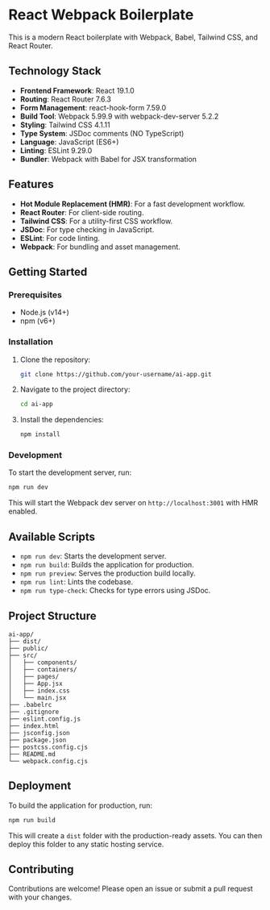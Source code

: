 # React Webpack Boilerplate

This is a modern React boilerplate with Webpack, Babel, Tailwind CSS, and React Router.

## Technology Stack

- **Frontend Framework**: React 19.1.0
- **Routing**: React Router 7.6.3
- **Form Management**: react-hook-form 7.59.0
- **Build Tool**: Webpack 5.99.9 with webpack-dev-server 5.2.2
- **Styling**: Tailwind CSS 4.1.11
- **Type System**: JSDoc comments (NO TypeScript)
- **Language**: JavaScript (ES6+)
- **Linting**: ESLint 9.29.0
- **Bundler**: Webpack with Babel for JSX transformation

## Features

- **Hot Module Replacement (HMR)**: For a fast development workflow.
- **React Router**: For client-side routing.
- **Tailwind CSS**: For a utility-first CSS workflow.
- **JSDoc**: For type checking in JavaScript.
- **ESLint**: For code linting.
- **Webpack**: For bundling and asset management.

## Getting Started

### Prerequisites

- Node.js (v14+)
- npm (v6+)

### Installation

1. Clone the repository:
   ```sh
   git clone https://github.com/your-username/ai-app.git
   ```
2. Navigate to the project directory:
   ```sh
   cd ai-app
   ```
3. Install the dependencies:
   ```sh
   npm install
   ```

### Development

To start the development server, run:

```sh
npm run dev
```

This will start the Webpack dev server on `http://localhost:3001` with HMR enabled.

## Available Scripts

- `npm run dev`: Starts the development server.
- `npm run build`: Builds the application for production.
- `npm run preview`: Serves the production build locally.
- `npm run lint`: Lints the codebase.
- `npm run type-check`: Checks for type errors using JSDoc.

## Project Structure

```
ai-app/
├── dist/
├── public/
├── src/
│   ├── components/
│   ├── containers/
│   ├── pages/
│   ├── App.jsx
│   ├── index.css
│   └── main.jsx
├── .babelrc
├── .gitignore
├── eslint.config.js
├── index.html
├── jsconfig.json
├── package.json
├── postcss.config.cjs
├── README.md
└── webpack.config.cjs
```

## Deployment

To build the application for production, run:

```sh
npm run build
```

This will create a `dist` folder with the production-ready assets. You can then deploy this folder to any static hosting service.

## Contributing

Contributions are welcome! Please open an issue or submit a pull request with your changes.
